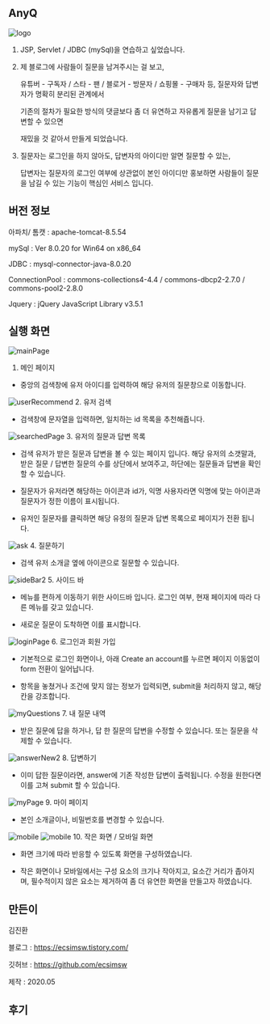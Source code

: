 ## AnyQ

![logo](/screenshots/anyQ.png)

  1. JSP, Servlet / JDBC (mySql)을 연습하고 싶었습니다.    
  
  2. 제 블로그에 사람들이 질문을 남겨주시는 걸 보고,    
       
     유튜버 - 구독자 / 스타 - 팬 / 블로거 - 방문자 / 쇼핑몰 - 구매자 등, 질문자와 답변자가 명확히 분리된 관계에서    
      
     기존의 절차가 필요한 방식의 댓글보다 좀 더 유연하고 자유롭게 질문을 남기고 답변할 수 있으면     
     
     재밌을 것 같아서 만들게 되었습니다.     
     
  3. 질문자는 로그인을 하지 않아도, 답변자의 아이디만 알면 질문할 수 있는,    
  
     답변자는 질문자의 로그인 여부에 상관없이 본인 아이디만 홍보하면 사람들이 질문을 남길 수 있는 기능이 핵심인 서비스 입니다.  

        
## 버전 정보 

아파치/ 톰캣 : apache-tomcat-8.5.54

mySql : Ver 8.0.20 for Win64 on x86_64

JDBC : mysql-connector-java-8.0.20

ConnectionPool : commons-collections4-4.4 / commons-dbcp2-2.7.0 / commons-pool2-2.8.0
  
Jquery : jQuery JavaScript Library v3.5.1  
  
    
## 실행 화면

![mainPage](https://user-images.githubusercontent.com/46060746/83357305-994bc600-a3a6-11ea-9fd0-6fddc5c1e298.PNG)
1. 메인 페이지   
  - 중앙의 검색창에 유저 아이디를 입력하여 해당 유저의 질문창으로 이동합니다.

![userRecommend](/screenshots/recommend1.PNG)
2. 유저 검색  
  - 검색창에 문자열을 입력하면, 일치하는 id 목록을 추천해쥽니다. 
    
![searchedPage](/screenshots/searchedPage.PNG)
3. 유저의 질문과 답변 목록
  - 검색 유저가 받은 질문과 답변을 볼 수 있는 페이지 입니다. 해당 유저의 소갯말과, 받은 질문 / 답변한 질문의 수를 상단에서 보여주고, 하단에는 질문들과 답변을 확인할 수 있습니다.
  
  - 질문자가 유저라면 해당하는 아이콘과 id가, 익명 사용자라면 익명에 맞는 아이콘과 질문자가 정한 이름이 표시됩니다.
  
  - 유저인 질문자를 클릭하면 해당 유정의 질문과 답변 목록으로 페이지가 전환 됩니다.

![ask](/screenshots/질문하기.PNG)
4. 질문하기 
  - 검색 유저 소개글 옆에 아이콘으로 질문할 수 있습니다.

![sideBar2](/screenshots/sideBar.png)
5. 사이드 바   
  - 메뉴를 편하게 이동하기 위한 사이드바 입니다. 로그인 여부, 현재 페이지에 따라 다른 메뉴를 갖고 있습니다.
  
  - 새로운 질문이 도착하면 이를 표시합니다.


![loginPage](/screenshots/login,signIn.png)
6. 로그인과 회원 가입    
  - 기본적으로 로그인 화면이나, 아래 Create an account를 누르면 페이지 이동없이 form 전환이 일어납니다.

  - 항목을 놓쳤거나 조건에 맞지 않는 정보가 입력되면, submit을 처리하지 않고, 해당 칸을 강조합니다. 

![myQuestions](/screenshots/myQuestions.PNG)
7. 내 질문 내역  

  - 받은 질문에 답을 하거나, 답 한 질문의 답변을 수정할 수 있습니다. 또는 질문을 삭제할 수 있습니다.

![answerNew2](/screenshots/answerNew2.PNG)
8. 답변하기    

  - 이미 답한 질문이라면, answer에 기존 작성한 답변이 출력됩니다. 수정을 원한다면 이를 고쳐 submit 할 수 있습니다.

![myPage](/screenshots/myPage.PNG)
9. 마이 페이지

  - 본인 소개글이나, 비밀번호를 변경할 수 있습니다. 

![mobile](/screenshots/모바일.png)
![mobile](/screenshots/모바일1.png)
10. 작은 화면 / 모바일 화면  

  - 화면 크기에 따라 반응할 수 있도록 화면을 구성하였습니다.
  
  - 작은 화면이나 모바일에서는 구성 요소의 크기나 작아지고, 요소간 거리가 좁아지며, 필수적이지 않은 요소는 제거하여 좀 더 유연한 화면을 만들고자 하였습니다.


## 만든이

김진환
  
블로그 : https://ecsimsw.tistory.com/

깃허브 : https://github.com/ecsimsw

제작 : 2020.05 
  
      
## 후기
